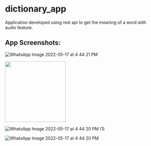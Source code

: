 # dictionary_app

Application developed using rest api to get the meaning of a word with audio feature.

## App Screenshots:

![WhatsApp Image 2022-05-17 at 4 44 21 PM](https://user-images.githubusercontent.com/38282882/168803549-2eaa0a6a-ff7c-49f1-af84-d836fb801dc8.jpeg)

<img src="https://user-images.githubusercontent.com/38282882/168803549-2eaa0a6a-ff7c-49f1-af84-d836fb801dc8.jpeg" width="200">

![WhatsApp Image 2022-05-17 at 4 44 20 PM (1)](https://user-images.githubusercontent.com/38282882/168803554-12aabc83-093e-4e0a-ad9e-179f10327515.jpeg)

![WhatsApp Image 2022-05-17 at 4 44 20 PM](https://user-images.githubusercontent.com/38282882/168803562-53161ffc-df4d-4eb0-8521-c13a8b694c4a.jpeg)

